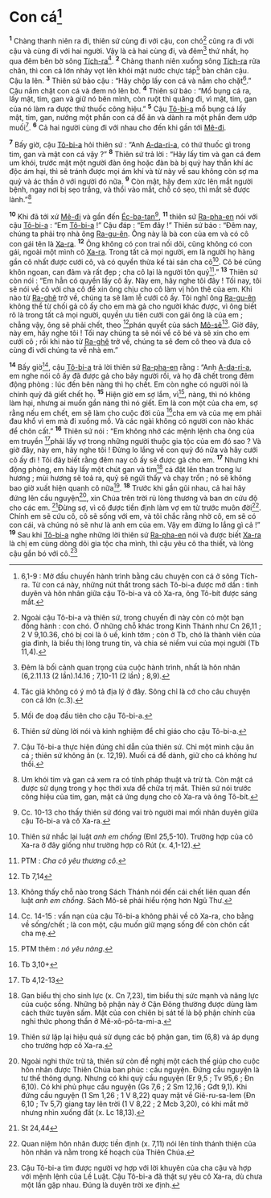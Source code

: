 # Con cá[^1]
<sup><b>1</b></sup> Chàng thanh niên ra đi, thiên sứ cùng đi với cậu, con chó[^2] cũng ra đi với cậu và cùng đi với hai người. Vậy là cả hai cùng đi, và đêm[^3] thứ nhất, họ qua đêm bên bờ sông [Tích-ra]()[^4]. <sup><b>2</b></sup> Chàng thanh niên xuống sông [Tích-ra]() rửa chân, thì con cá lớn nhảy vọt lên khỏi mặt nước chực táp[^5] bàn chân cậu. Cậu la lên. <sup><b>3</b></sup> Thiên sứ bảo cậu : “Hãy chộp lấy con cá và nắm cho chặt[^6].” Cậu nắm chặt con cá và đem nó lên bờ. <sup><b>4</b></sup> Thiên sứ bảo : “Mổ bụng cá ra, lấy mật, tim, gan và giữ nó bên mình, còn ruột thì quăng đi, vì mật, tim, gan của nó làm ra được thứ thuốc công hiệu.” <sup><b>5</b></sup> Cậu [Tô-bi-a]() mổ bụng cá lấy mật, tim, gan, nướng một phần con cá để ăn và dành ra một phần đem ướp muối[^7]. <sup><b>6</b></sup> Cả hai người cùng đi với nhau cho đến khi gần tới [Mê-đi]().

<sup><b>7</b></sup> Bấy giờ, cậu [Tô-bi-a]() hỏi thiên sứ : “Anh [A-da-ri-a](), có thứ thuốc gì trong tim, gan và mật con cá vậy ?” <sup><b>8</b></sup> Thiên sứ trả lời : “Hãy lấy tim và gan cá đem um khói, trước mặt một người đàn ông hoặc đàn bà bị quỷ hay thần khí ác độc ám hại, thì sẽ tránh được mọi ám khí và từ này về sau không còn sợ ma quỷ và ác thần ở với người đó nữa. <sup><b>9</b></sup> Còn mật, hãy đem xức lên mắt người bệnh, ngay nơi bị sẹo trắng, và thổi vào mắt, chỗ có sẹo, thì mắt sẽ được lành.”[^8]

<sup><b>10</b></sup> Khi đã tới xứ [Mê-đi]() và gần đến [Éc-ba-tan]()[^9], <sup><b>11</b></sup> thiên sứ [Ra-pha-en]() nói với cậu [Tô-bi-a]() : “Em [Tô-bi-a]() !” Cậu đáp : “Em đây !” Thiên sứ bảo : “Đêm nay, chúng ta phải trọ nhà ông [Ra-gu-ên](). Ông này là bà con của em và có cô con gái tên là [Xa-ra](). <sup><b>12</b></sup> Ông không có con trai nối dõi, cũng không có con gái, ngoài một mình cô [Xa-ra](). Trong tất cả mọi người, em là người họ hàng gần cô nhất được cưới cô, và có quyền thừa kế tài sản cha cô[^10]. Cô bé cũng khôn ngoan, can đảm và rất đẹp ; cha cô lại là người tôn quý[^11].” <sup><b>13</b></sup> Thiên sứ còn nói : “Em hẳn có quyền lấy cô ấy. Này em, hãy nghe tôi đây ! Tối nay, tôi sẽ nói về cô với cha cô để xin ông chịu cho cô làm vị hôn thê của em. Khi nào từ [Ra-ghê]() trở về, chúng ta sẽ làm lễ cưới cô ấy. Tôi nghĩ ông [Ra-gu-ên]() không thể từ chối gả cô ấy cho em mà gả cho người khác được, vì ông biết rõ là trong tất cả mọi người, quyền ưu tiên cưới con gái ông là của em ; chẳng vậy, ông sẽ phải chết, theo [^1*]phán quyết của sách [Mô-sê]()[^12]. Giờ đây, này em, hãy nghe tôi ! Tối nay chúng ta sẽ nói về cô bé và sẽ xin cho em cưới cô ; rồi khi nào từ [Ra-ghê]() trở về, chúng ta sẽ đem cô theo và đưa cô cùng đi với chúng ta về nhà em.”

<sup><b>14</b></sup> Bấy giờ[^13], cậu [Tô-bi-a]() trả lời thiên sứ [Ra-pha-en]() rằng : “Anh [A-da-ri-a](), em nghe nói cô ấy đã được gả cho bảy người rồi, và họ đã chết trong đêm động phòng : lúc đến bên nàng thì họ chết. Em còn nghe có người nói là chính quỷ đã giết chết họ. <sup><b>15</b></sup> Hiện giờ em sợ lắm, vì[^14], nàng, thì nó không làm hại, nhưng ai muốn gần nàng thì nó giết. Em là con một của cha em, sợ rằng nếu em chết, em sẽ làm cho cuộc đời của [^2*]cha em và của mẹ em phải đau khổ vì em mà đi xuống mồ. Và các ngài không có người con nào khác để chôn cất.” <sup><b>16</b></sup> Thiên sứ nói : “Em không nhớ các mệnh lệnh cha ông của em truyền [^3*]phải lấy vợ trong những người thuộc gia tộc của em đó sao ? Và giờ đây, này em, hãy nghe tôi ! Đừng lo lắng về con quỷ đó nữa và hãy cưới cô ấy đi ! Tôi đây biết rằng đêm nay cô ấy sẽ được gả cho em. <sup><b>17</b></sup> Nhưng khi động phòng, em hãy lấy một chút gan và tim[^15] cá đặt lên than trong lư hương ; mùi hương sẽ toả ra, quỷ sẽ ngửi thấy và chạy trốn ; nó sẽ không bao giờ xuất hiện quanh cô nữa[^16]. <sup><b>18</b></sup> Trước khi gần gũi nhau, cả hai hãy đứng lên cầu nguyện[^17], xin Chúa trên trời rủ lòng thương và ban ơn cứu độ cho các em. [^4*]Đừng sợ, vì cô được tiền định làm vợ em từ trước muôn đời[^18]. Chính em sẽ cứu cô, cô sẽ sống với em, và tôi chắc rằng nhờ cô, em sẽ có con cái, và chúng nó sẽ như là anh em của em. Vậy em đừng lo lắng gì cả !” <sup><b>19</b></sup> Sau khi [Tô-bi-a]() nghe những lời thiên sứ [Ra-pha-en]() nói và được biết [Xa-ra]() là chị em cùng dòng dõi gia tộc cha mình, thì cậu yêu cô tha thiết, và lòng cậu gắn bó với cô.[^19]

[^1]: 6,1-9 : Mở đầu chuyến hành trình bằng câu chuyện con cá ở sông Tích-ra. Từ con cá này, những nút thắt trong sách Tô-bi-a được mở dần : tình duyên và hôn nhân giữa cậu Tô-bi-a và cô Xa-ra, ông Tô-bít được sáng mắt.
[^2]: Ngoài cậu Tô-bi-a và thiên sứ, trong chuyến đi này còn có một bạn đồng hành : con chó. Ở những chỗ khác trong Kinh Thánh như Cn 26,11 ; 2 V 9,10.36, chó bị coi là ô uế, kinh tởm ; còn ở Tb, chó là thành viên của gia đình, là biểu thị lòng trung tín, và chia sẻ niềm vui của mọi người (Tb 11,4).
[^3]: Đêm là bối cảnh quan trọng của cuộc hành trình, nhất là hôn nhân (6,2.11.13 (2 lần).14.16 ; 7,10-11 (2 lần) ; 8,9).
[^4]: Tác giả không có ý mô tả địa lý ở đây. Sông chỉ là cớ cho câu chuyện con cá lớn (c.3).
[^5]: Mối đe doạ đầu tiên cho cậu Tô-bi-a.
[^6]: Thiên sứ dùng lời nói và kinh nghiệm để chỉ giáo cho cậu Tô-bi-a.
[^7]: Cậu Tô-bi-a thực hiện đúng chỉ dẫn của thiên sứ. Chỉ một mình cậu ăn cá ; thiên sứ không ăn (x. 12,19). Muối cá để dành, giữ cho cá không hư thối.
[^8]: Um khói tim và gan cá xem ra có tính pháp thuật và trừ tà. Còn mật cá được sử dụng trong y học thời xưa để chữa trị mắt. Thiên sứ nói trước công hiệu của tim, gan, mật cá ứng dụng cho cô Xa-ra và ông Tô-bít.
[^9]: Cc. 10-13 cho thấy thiên sứ đóng vai trò người mai mối nhân duyên giữa cậu Tô-bi-a và cô Xa-ra.
[^10]: Thiên sứ nhắc lại luật *anh em chồng* (Đnl 25,5-10). Trường hợp của cô Xa-ra ở đây giống như trường hợp cô Rút (x. 4,1-12).
[^11]: PTM : *Cha cô yêu thương cô*.
[^12]: Không thấy chỗ nào trong Sách Thánh nói đến cái chết liên quan đến luật *anh em chồng*. Sách Mô-sê phải hiểu rộng hơn Ngũ Thư.
[^13]: Cc. 14-15 : vấn nạn của cậu Tô-bi-a không phải về cô Xa-ra, cho bằng về sống/chết ; là con một, cậu muốn giữ mạng sống để còn chôn cất cha mẹ.
[^14]: PTM thêm : *nó yêu nàng*.
[^15]: Gan biểu thị cho sinh lực (x. Cn 7,23), tim biểu thị sức mạnh và năng lực của cuộc sống. Những bộ phận này ở Cận Đông thường được dùng làm cách thức tuyên sấm. Mật của con chiên bị sát tế là bộ phận chính của nghi thức phong thần ở Mê-xô-pô-ta-mi-a.
[^16]: Thiên sứ lặp lại hiệu quả sử dụng các bộ phận gan, tim (6,8) và áp dụng cho trường hợp cô Xa-ra.
[^17]: Ngoài nghi thức trừ tà, thiên sứ còn đề nghị một cách thế giúp cho cuộc hôn nhân được Thiên Chúa ban phúc : cầu nguyện. Đứng cầu nguyện là tư thế thông dụng. Nhưng có khi quỳ cầu nguyện (Er 9,5 ; Tv 95,6 ; Đn 6,10). Có khi phủ phục cầu nguyện (Gs 7,6 ; 2 Sm 12,16 ; Gđt 9,1). Khi đứng cầu nguyện (1 Sm 1,26 ; 1 V 8,22) quay mặt về Giê-ru-sa-lem (Đn 6,10 ; Tv 5,7) giang tay lên trời (1 V 8,22 ; 2 Mcb 3,20), có khi mắt mở nhưng nhìn xuống đất (x. Lc 18,13).
[^18]: Quan niệm hôn nhân được tiền định (x. 7,11) nói lên tính thánh thiện của hôn nhân và nằm trong kế hoạch của Thiên Chúa.
[^19]: Cậu Tô-bi-a tìm được người vợ hợp với lời khuyên của cha cậu và hợp với mệnh lệnh của Lề Luật. Cậu Tô-bi-a đã thật sự yêu cô Xa-ra, dù chưa một lần gặp nhau. Đúng là duyên trời xe định.
[^1*]: Tb 7,14
[^2*]: Tb 3,10+
[^3*]: Tb 4,12-13
[^4*]: St 24,44